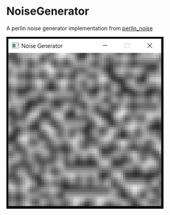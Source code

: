 # NoiseGenerator

A perlin noise generator implementation from [perlin_noise](https://cs.nyu.edu/~perlin/noise/)

![Example Image](images/output.JPG)
